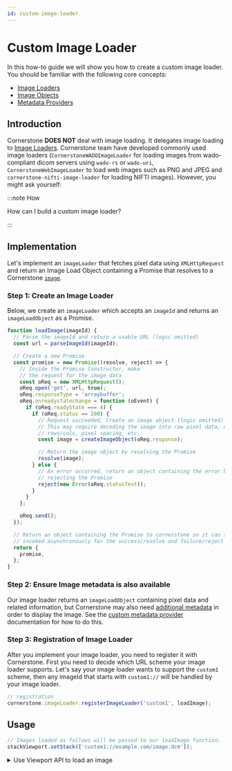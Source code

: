 ```yaml
---
id: custom-image-loader
---
```


# Custom Image Loader

In this how-to guide we will show you how to create a custom image loader. You should be familiar with
the following core concepts:

- [Image Loaders](../concepts/cornerstone-core/imageLoader.md)
- [Image Objects](../concepts/cornerstone-core/images.md)
- [Metadata Providers](../concepts/cornerstone-core/metadataProvider.md)

## Introduction

Cornerstone **DOES NOT** deal with image loading. It delegates image loading to [Image Loaders](../concepts/cornerstone-core/imageLoader.md).
Cornerstone team have developed commonly used image loaders (`CornerstoneWADOImageLoader` for loading images from wado-compliant dicom servers
using `wado-rs` or `wado-uri`, `CornerstoneWebImageLoader` to load web images such as PNG and JPEG and `cornerstone-nifti-image-loader` for loading NIFTI images).
However, you might ask yourself:

:::note How

How can I build a custom image loader?

:::

## Implementation

Let's implement an `imageLoader` that fetches pixel data using `XMLHttpRequest` and return an Image Load Object containing a Promise that
resolves to a Cornerstone [`image`](../concepts/cornerstone-core/images.md).

### Step 1: Create an Image Loader

Below, we create an `imageLoader` which accepts an `imageId` and returns an `imageLoadObject` as a Promise.

```js
function loadImage(imageId) {
  // Parse the imageId and return a usable URL (logic omitted)
  const url = parseImageId(imageId);

  // Create a new Promise
  const promise = new Promise((resolve, reject) => {
    // Inside the Promise Constructor, make
    // the request for the image data
    const oReq = new XMLHttpRequest();
    oReq.open('get', url, true);
    oReq.responseType = 'arraybuffer';
    oReq.onreadystatechange = function (oEvent) {
      if (oReq.readyState === 4) {
        if (oReq.status == 200) {
          // Request succeeded, Create an image object (logic omitted)
          // This may require decoding the image into raw pixel data, determining
          // rows/cols, pixel spacing, etc.
          const image = createImageObject(oReq.response);

          // Return the image object by resolving the Promise
          resolve(image);
        } else {
          // An error occurred, return an object containing the error by
          // rejecting the Promise
          reject(new Error(oReq.statusText));
        }
      }
    };

    oReq.send();
  });

  // Return an object containing the Promise to cornerstone so it can setup callbacks to be
  // invoked asynchronously for the success/resolve and failure/reject scenarios.
  return {
    promise,
  };
}
```

### Step 2: Ensure Image metadata is also available

Our image loader returns an `imageLoadObject` containing pixel data and related
information, but Cornerstone may also need [additional
metadata](../concepts/cornerstone-core/metadataProvider.md) in order to display
the image. See the [custom metadata provider](custom-metadata-provider.md) documentation
for how to do this.

### Step 3: Registration of Image Loader

After you implement your image loader, you need to register it with Cornerstone. First
you need to decide which URL scheme your image loader supports. Let's say your image loader
wants to support the `custom1` scheme, then any imageId that starts with `custom1://` will be
handled by your image loader.

```js
// registration
cornerstone.imageLoader.registerImageLoader('custom1', loadImage);
```

## Usage

```js
// Images loaded as follows will be passed to our loadImage function:
stackViewport.setStack(['custom1://example.com/image.dcm']);
```

<details>
<summary>
Use Viewport API to load an image
</summary>

In previous versions of Cornerstone, you could use `loadImage` or `loadAndCacheImage` to load an image. However,
in `Cornerstone3D`, this task can be achieved using `Viewports` APIs.

</details>
